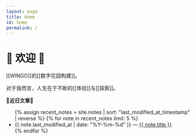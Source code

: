 ```yaml
---
layout: page
title: Home
id: home
permalink: /
---
```


# 🎉 欢迎 🎉

[[WINGO]]的[[数字花园构建]]。

对于我而言，人生在于不断的[[体验]]与[[探索]]。

<strong>🧐近日文章🧐</strong>

<ul>
  {% assign recent_notes = site.notes | sort: "last_modified_at_timestamp" | reverse %}
  {% for note in recent_notes limit: 5 %}
    <li>
      {{ note.last_modified_at | date: "%Y-%m-%d" }} — <a class="internal-link" href="{{ site.baseurl }}{{ note.url }}">{{ note.title }}</a>
    </li>
  {% endfor %}
</ul>

<style>
  .wrapper {
    max-width: 46em;
  }
</style>
